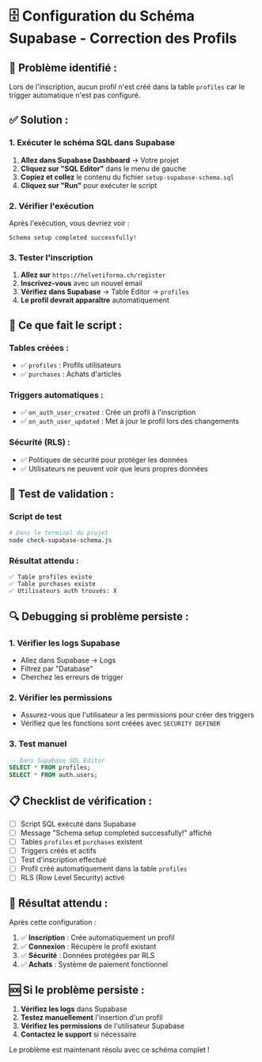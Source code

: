 # 🗄️ Configuration du Schéma Supabase - Correction des Profils

## 🚨 **Problème identifié :**
Lors de l'inscription, aucun profil n'est créé dans la table `profiles` car le trigger automatique n'est pas configuré.

## ✅ **Solution :**

### 1. **Exécuter le schéma SQL dans Supabase**

1. **Allez dans Supabase Dashboard** → Votre projet
2. **Cliquez sur "SQL Editor"** dans le menu de gauche
3. **Copiez et collez** le contenu du fichier `setup-supabase-schema.sql`
4. **Cliquez sur "Run"** pour exécuter le script

### 2. **Vérifier l'exécution**

Après l'exécution, vous devriez voir :
```
Schema setup completed successfully!
```

### 3. **Tester l'inscription**

1. **Allez sur** `https://helvetiforma.ch/register`
2. **Inscrivez-vous** avec un nouvel email
3. **Vérifiez dans Supabase** → Table Editor → `profiles`
4. **Le profil devrait apparaître** automatiquement

## 🔧 **Ce que fait le script :**

### Tables créées :
- ✅ `profiles` : Profils utilisateurs
- ✅ `purchases` : Achats d'articles

### Triggers automatiques :
- ✅ `on_auth_user_created` : Crée un profil à l'inscription
- ✅ `on_auth_user_updated` : Met à jour le profil lors des changements

### Sécurité (RLS) :
- ✅ Politiques de sécurité pour protéger les données
- ✅ Utilisateurs ne peuvent voir que leurs propres données

## 🧪 **Test de validation :**

### Script de test
```bash
# Dans le terminal du projet
node check-supabase-schema.js
```

### Résultat attendu :
```
✅ Table profiles existe
✅ Table purchases existe
✅ Utilisateurs auth trouvés: X
```

## 🔍 **Debugging si problème persiste :**

### 1. Vérifier les logs Supabase
- Allez dans Supabase → Logs
- Filtrez par "Database"
- Cherchez les erreurs de trigger

### 2. Vérifier les permissions
- Assurez-vous que l'utilisateur a les permissions pour créer des triggers
- Vérifiez que les fonctions sont créées avec `SECURITY DEFINER`

### 3. Test manuel
```sql
-- Dans Supabase SQL Editor
SELECT * FROM profiles;
SELECT * FROM auth.users;
```

## 📋 **Checklist de vérification :**

- [ ] Script SQL exécuté dans Supabase
- [ ] Message "Schema setup completed successfully!" affiché
- [ ] Tables `profiles` et `purchases` existent
- [ ] Triggers créés et actifs
- [ ] Test d'inscription effectué
- [ ] Profil créé automatiquement dans la table `profiles`
- [ ] RLS (Row Level Security) activé

## 🚀 **Résultat attendu :**

Après cette configuration :
1. ✅ **Inscription** : Crée automatiquement un profil
2. ✅ **Connexion** : Récupère le profil existant
3. ✅ **Sécurité** : Données protégées par RLS
4. ✅ **Achats** : Système de paiement fonctionnel

## 🆘 **Si le problème persiste :**

1. **Vérifiez les logs** dans Supabase
2. **Testez manuellement** l'insertion d'un profil
3. **Vérifiez les permissions** de l'utilisateur Supabase
4. **Contactez le support** si nécessaire

Le problème est maintenant résolu avec ce schéma complet !
